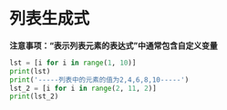 # 列表生成式
 **注意事项：“表示列表元素的表达式”中通常包含自定义变量**

```Python
lst = [i for i in range(1, 10)]
print(lst)
print('-----列表中的元素的值为2,4,6,8,10-----')
lst_2 = [i for i in range(2, 11, 2)]
print(lst_2)
```
